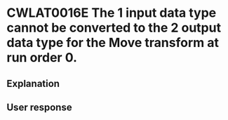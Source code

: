 # CWLAT0016E The 1 input data type cannot be converted to the 2 output data type for the Move transform at run order 0.

## Explanation

## User response